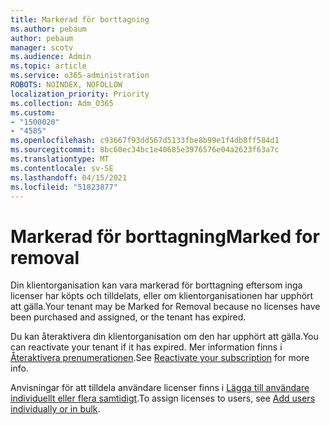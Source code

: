 ```yaml
---
title: Markerad för borttagning
ms.author: pebaum
author: pebaum
manager: scotv
ms.audience: Admin
ms.topic: article
ms.service: o365-administration
ROBOTS: NOINDEX, NOFOLLOW
localization_priority: Priority
ms.collection: Adm_O365
ms.custom:
- "1500020"
- "4585"
ms.openlocfilehash: c93667f93dd567d5133fbe8b99e1f4db8ff584d1
ms.sourcegitcommit: 8bc60ec34bc1e40685e3976576e04a2623f63a7c
ms.translationtype: MT
ms.contentlocale: sv-SE
ms.lasthandoff: 04/15/2021
ms.locfileid: "51823877"
---
```

# <a name="marked-for-removal"></a><span data-ttu-id="90ab5-102">Markerad för borttagning</span><span class="sxs-lookup"><span data-stu-id="90ab5-102">Marked for removal</span></span>

<span data-ttu-id="90ab5-103">Din klientorganisation kan vara markerad för borttagning eftersom inga licenser har köpts och tilldelats, eller om klientorganisationen har upphört att gälla.</span><span class="sxs-lookup"><span data-stu-id="90ab5-103">Your tenant may be Marked for Removal because no licenses have been purchased and assigned, or the tenant has expired.</span></span> 

<span data-ttu-id="90ab5-104">Du kan återaktivera din klientorganisation om den har upphört att gälla.</span><span class="sxs-lookup"><span data-stu-id="90ab5-104">You can reactivate your tenant if it has expired.</span></span> <span data-ttu-id="90ab5-105">Mer information finns i [Återaktivera prenumerationen](https://docs.microsoft.com/microsoft-365/commerce/subscriptions/reactivate-your-subscription?view=o365-worldwide).</span><span class="sxs-lookup"><span data-stu-id="90ab5-105">See [Reactivate your subscription](https://docs.microsoft.com/microsoft-365/commerce/subscriptions/reactivate-your-subscription?view=o365-worldwide) for more info.</span></span>

<span data-ttu-id="90ab5-106">Anvisningar för att tilldela användare licenser finns i [Lägga till användare individuellt eller flera samtidigt](https://support.office.com/article/Assign-or-remove-licenses-for-Office-365-for-business-997596b5-4173-4627-b915-36abac6786dc).</span><span class="sxs-lookup"><span data-stu-id="90ab5-106">To assign licenses to users, see [Add users individually or in bulk](https://support.office.com/article/Assign-or-remove-licenses-for-Office-365-for-business-997596b5-4173-4627-b915-36abac6786dc).</span></span>
